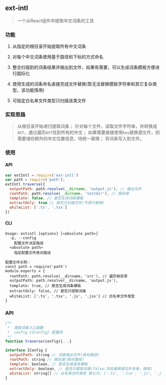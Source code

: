## ext-intl

> 一个从React组件中提取中文词条的工具

### 功能

1. 从指定的根目录开始提取所有中文词条

2. 对每个中文词条使用基于路径和下标的方式命名

3. 整合扫描到的词条结果并输出到文件，如果有需要，可以生成词条模板方便进行国际化

4. 使用生成的词条命名直接完成文件替换(暂无法替换模板字符串和其它复杂类型，该功能慎用)

5. 可指定白名单文件类型只扫描该类文件

### 实现思路

> 从根目录开始递归提取词条；
> 针对每个文件，读取文件字符串，并转换成`AST`，通过遍历`AST`找到所有的中文；
> 如果需要直接使用`key`替换源文件，则需要储存额外的中文位置信息，待统一替换；
> 将词条写入到文件。

### 使用

#### API
```js
var extIntl = require('ext-intl')
var path = require('path');
extIntl.traverse({
  outputPath: path.resolve(__dirname, 'output.js'), // 输出文件
  rootPath: path.resolve(__dirname, 'testdir'), // 根目录
  template: false, // 是否生成词条模板
  extractOnly: true // 是否只扫描文件(不进行替换)
  whileList: ['.ts', '.tsx']
})
```

#### CLI
```
Usage: extintl [options] [<absolute path>]
  -p, --config
    配置文件决定路径
  <absolute path>
    指定配置文件绝对路径

配置文件示例：
const path = require('path')
module.exports = {
  rootPath: path.resolve(__dirname, 'src'), // 遍历根目录
  outputPath: path.resolve(__dirname, 'output.js'),
  template: true, // 是否生成词条模板
  extractOnly: false, // 是否只提取词条
  whiteList: ['.ts', '.tsx', '.js', '.jsx'] // 白名单文件类型
}
```
### API

```js
/**
 *  提取词条入口函数
 *  config {IConfig} 配置项
 */
function traverse(config){...}

interface IConfig {
  outputPath: string // 词条输出文件(绝对路径)
  rootPath: string // 根目录(绝对路径)
  template: boolean, // 是否生成语言模板
  extractOnly: boolean, // 是否只提取词条(false:将会替换源文件本身，慎用)
  whiteList: string[] // 白名单文件类型 默认为: ['.ts', '.tsx', '.js', '.jsx']
}
```